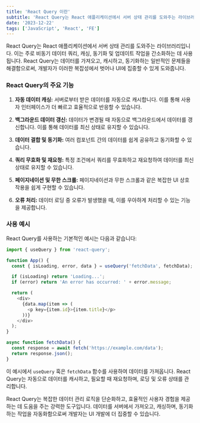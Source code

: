 ```yaml
---
title: 'React Query 이란'
subtitle: 'React Query는 React 애플리케이션에서 서버 상태 관리를 도와주는 라이브러리입니다. 이는 주로 비동기 데이터 쿼리, 캐싱, 동기화 및 업데이트 작업을 간소화하는 데 사용됩니다.'
date: '2023-12-22'
tags: ['JavaScript', 'React', 'FE']
---
```


React Query는 React 애플리케이션에서 서버 상태 관리를 도와주는 라이브러리입니다. 이는 주로 비동기 데이터 쿼리, 캐싱, 동기화 및 업데이트 작업을 간소화하는 데 사용됩니다. React Query는 데이터를 가져오고, 캐시하고, 동기화하는 일반적인 문제들을 해결함으로써, 개발자가 이러한 복잡성에서 벗어나 UI에 집중할 수 있게 도와줍니다.

### React Query의 주요 기능

1. **자동 데이터 캐싱:** 서버로부터 받은 데이터를 자동으로 캐시합니다. 이를 통해 사용자 인터페이스가 더 빠르고 효율적으로 반응할 수 있습니다.

2. **백그라운드 데이터 갱신:** 데이터가 변경될 때 자동으로 백그라운드에서 데이터를 갱신합니다. 이를 통해 데이터를 최신 상태로 유지할 수 있습니다.

3. **데이터 결합 및 동기화:** 여러 컴포넌트 간의 데이터를 쉽게 공유하고 동기화할 수 있습니다.

4. **쿼리 무효화 및 재요청:** 특정 조건에서 쿼리를 무효화하고 재요청하여 데이터를 최신 상태로 유지할 수 있습니다.

5. **페이지네이션 및 무한 스크롤:** 페이지네이션과 무한 스크롤과 같은 복잡한 UI 상호작용을 쉽게 구현할 수 있습니다.

6. **오류 처리:** 데이터 로딩 중 오류가 발생했을 때, 이를 우아하게 처리할 수 있는 기능을 제공합니다.

### 사용 예시

React Query를 사용하는 기본적인 예시는 다음과 같습니다:

```javascript
import { useQuery } from 'react-query';

function App() {
  const { isLoading, error, data } = useQuery('fetchData', fetchData);

  if (isLoading) return 'Loading...';
  if (error) return 'An error has occurred: ' + error.message;

  return (
    <div>
      {data.map(item => (
        <p key={item.id}>{item.title}</p>
      ))}
    </div>
  );
}

async function fetchData() {
  const response = await fetch('https://example.com/data');
  return response.json();
}
```

이 예시에서 `useQuery` 훅은 `fetchData` 함수를 사용하여 데이터를 가져옵니다. React Query는 자동으로 데이터를 캐시하고, 필요할 때 재요청하며, 로딩 및 오류 상태를 관리합니다.

React Query는 복잡한 데이터 관리 로직을 단순화하고, 효율적인 사용자 경험을 제공하는 데 도움을 주는 강력한 도구입니다. 데이터를 서버에서 가져오고, 캐싱하며, 동기화하는 작업을 자동화함으로써 개발자는 UI 개발에 더 집중할 수 있습니다.